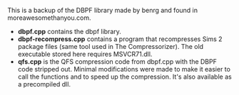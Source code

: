 This is a backup of the DBPF library made by benrg and found in moreawesomethanyou.com.

- **dbpf.cpp** contains the dbpf library.
- **dbpf-recompress.cpp** contains a program that recompresses Sims 2 package files (same tool used in The Compressorizer). The old executable stored here requires MSVCR71.dll.
- **qfs.cpp** is the QFS compression code from dbpf.cpp with the DBPF code stripped out. Minimal modifications were made to make it easier to call the functions and to speed up the compression. It's also available as a precompiled dll.